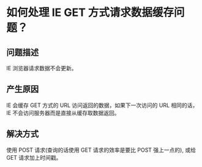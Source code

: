 # 如何处理 IE GET 方式请求数据缓存问题？


## 问题描述

IE 浏览器请求数据不会更新。

## 产生原因

IE 会缓存 GET 方式的 URL 访问返回的数据，如果下一次访问的 URL 相同的话，IE 不会访问服务器而是直接从缓存取数据返回。

## 解决方式

使用 POST 请求(查询的话使用 GET 请求的效率是要比 POST 强上一点的), 或给 GET 请求加上时间戳。

